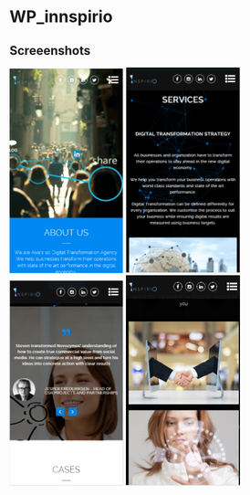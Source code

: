 # WP_innspirio

## Screeenshots
[<img src="2.png" width="200" />]()
[<img src="1.png" width="200" />]()
[<img src="3.png" width="200" />]()
[<img src="4.png" width="200" />]()

